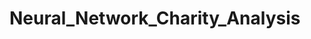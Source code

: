 # Neural_Network_Charity_Analysis

[](https://github.com/jojobear2020/Neural_Network_Charity_Analysis/blob/main/Images/best_result.PNG)

